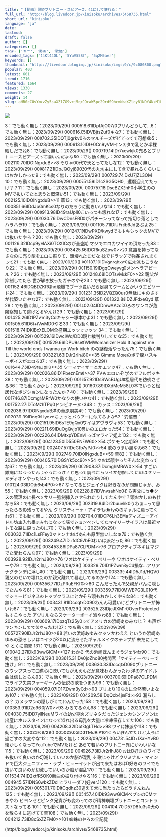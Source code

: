 ```yaml
---
title: "【動画】歌姫ブリトニー・スピアーズ、41にして壊れる："
full_url: "http://blog.livedoor.jp/kinisoku/archives/5468735.html"
short_url: "kinisoku"
language: "ja"
date: 
lastmod: 
draft: false
author: []
categories: []
tags: ['キニ', '動画', '歌姫']
encoded_tags: ['44Kt44OL', '5YuV55S7', '5q2M5aer']
keywords: []
thumbnail: "https://livedoor.blogimg.jp/kinisoku/imgs/9/c/9c080800.png"
popular: 403
latest: 601
trend: 1716
featured: 1664
views: 1330
comments: 27
weight: 14
slug: aHR0cC8vYmxvZy5saXZlZG9vci5qcC9raW5pc29rdS9hcmNoaXZlcy81NDY4NzM1Lmh0bWw=
---
```


![](https://livedoor.blogimg.jp/kinisoku/imgs/9/c/9c080800.png)

3：でも動く無し：2023/09/29() 000518.61IDpfAjO07/0ブリんどうして…6：でも動く無し：2023/09/29() 000616.05IDVBjtsZuf0キな7：でも動く無し：2023/09/29() 000702.35IDQTj0grkv0ろのマルチーズがビビってて可想😭5：でも動く無し：2023/09/29() 000613.10IDI+0Cn9yVMインスタで乳とか半裸晒しだでね8：でも動く無し：2023/09/29() 000719.14IDr7ucwkjk0売るとブリトニースピアーズって凄いんだよな50：でも動く無し：2023/09/29() 002110.70IDOlNgxduB>>8 そりゃ00代で天とってたしな12：でも動く無し：2023/09/29() 000817.21IDbJQOyj89020代の丸坊主にして傘で暴れるくらいにはおかしかった9：でも動く無し：2023/09/29() 000729.74IDxU7jZL3OM 10：でも動く無し：2023/09/29() 000751.59ID1c2SG5QH0、還暦迎えてたっけ？？11：でも動く無し：2023/09/29() 000757.18IDseBZXZhF0小学生ののMVで抜いてたと思うと慨深い51：でも動く無し：2023/09/29() 002125.10IDOlNgxduB>>11 草13：でも動く無し：2023/09/29() 000851.66IDdJpGmKcs0なりのだろうに動きいいな14：でも動く無し：2023/09/29() 000913.98ID49raUpIl0こいっつも壊れな17：でも動く無し：2023/09/29() 001030.76IDwCDnsFRD0がパチーンってなって指切り落としでハラハラ19：でも動く無し：2023/09/29() 001105.71IDiUFrdb6Jdあぶよ25：でも動く無し：2023/09/29() 001247.19IDwPXD/kwydでもトキシックのMVでは抜いたやろ？20：でも動く無し：2023/09/29() 001126.32IDcp9yMAXi0TOXICのが全盛期 マジでエロカワイイの頂だった83：でも動く無し：2023/09/29() 003425.86IDCRkuSZpw0>>20 意識を持ってなさなのに売り型をエロに振りて、頭壊れたじだな 枕でドラッグで強姦されまくって21：でも動く無し：2023/09/29() 001137.19IDVgnrqhxw0広末涼もこうなり22：でも動く無し：2023/09/29() 001150.19IDgqOweyvg0メンヘラアピール？26：でも動く無し：2023/09/29() 001248.68IDOTsvMskF0>>22 親父が抑制してたら 世が解き放ったガチのやぞ23：でも動く無し：2023/09/29() 001152.46IDQBDZKRQhd飛機でブーツ脱いだら足臭てクームとかいうエピソード24：でも動く無し：2023/09/29() 001231.35ID2VQZQ0ua0無駄にキのさすが代築いたやな27：でも動く無し：2023/09/29() 001322.88IDZJFdxeQyd 草28：でも動く無し：2023/09/29() 001402.04IDDmwAAzcD0ろのワンコが危険察知して逃げとるやんけ29：でも動く無し：2023/09/29() 001425.26ID1PZwm3yCdキャシー塚本かよ31：でも動く無し：2023/09/29() 001505.61ID6t+iVwMD0やろ33：でも動く無し：2023/09/29() 001518.74IDKlBcXELOM全盛期エッッッッッッ 34：でも動く無し：2023/09/29() 001529.16IDwcIWq/DD0親と裁判りしてたな35：でも動く無し：2023/09/29() 001529.66IDPU9setfWMWomanizer Hold It against me Till the world ends I wanna go Work bitch のの謎復活やったん75：でも動く無し：2023/09/29() 003221.63IDJr2rIhJ80>>35 Gimme Moreのボテ腹ハスキーボイスがエロる37：でも動く無し：2023/09/29() 001644.73ID49raUpIl0>>35 ウーマナイザーとかエッッ47：でも動く無し：2023/09/29() 002026.86ID1PbeznEm0>>37 PVもエロいぞ 学のでフルボッキ38：でも動く無し：2023/09/29() 001657.92IDsSWcBUgU0松居代を彷彿させる36：でも動くかかし：2023/09/29() 001607.89IDXdMeM58L0本でいうと松居代なポジションになったんか？40：でも動く無し：2023/09/29() 001746.87IDcmghMRrW0かなりの使いやな41：でも動く無し：2023/09/29() 001752.27IDToM2hTPq0ドンビキーヌ×348： カッス：2023/09/29() 002036.97IDOlNgxduB洋の華原朋美49：でも動く無し：2023/09/29() 002039.39IDnq9fUyqxdちょっとバウアーに似てるよな52：安倍晋：2023/09/29() 002151.95ID6sTE9gQx0ワイはアヴラヴィ53：でも動く無し：2023/09/29() 002211.69IDuOgQvjp10思いのエロかった54：でも動く無し：2023/09/29() 002226.64IDMtxpYDEnM っぱマライア姐よ102：でも動く無し：2023/09/29() 004123.50ID550ENEW60>>54 ポケモン定期59：でも動く無し：2023/09/29() 002407.57IDcGfb7yPJ0>>54 歌のうまい風ゆみ63：でも動く無し：2023/09/29() 002749.70IDOlNgxduB>>59 草82：でも動く無し：2023/09/29() 003405.70IDGSYk5cc90>>54 々おば顔やったそんな変わってな67：でも動く無し：2023/09/29() 002908.37IDcmghMRrW0>>54 すごい難病になっったんじゃったっけ？と思って調べたらワイが想像してたのはセリーヌディオンやった143：でも動く無し：2023/09/29() 010124.03IDOjb6sb4P0>>67 なってるとジェイクは好きなのが問題じゃか、お55：でも動く無し：2023/09/29() 002228.87IDVnvsahNo0そら実父にセ●クスの管理のに長ペッサリー強制挿入させられたりしてたんやで？頭おかしのも仕なろ58：でも動く無し：2023/09/29() 002319.84IDr2buuvhk0うわぁ…って思ったらろ影残ってるやん クリスティーナ・アギラもdirtyののギャルに戻ってくれ61：でも動く無し：2023/09/29() 002704.01IDCP6Lh3EMaディズニーアイドル坊主入れ墨まみれになって端でションベンしてたマイリーサイラスは最近マトモな路に戻ったのに70：でも動く無し：2023/09/29() 003032.71IDc1LsFFey0マドンナおばあんも原型無いしなぁ76：でも動く無し：2023/09/29() 003249.47ID+fdC9VbE0わいは派だった 86：でも動く無し：2023/09/29() 003453.86IDPa87CLPDM>>76 プロアクティブネキはマジでた変わらんな97：でも動く無し：2023/09/29() 003928.92IDJr2rIhJ80>>76 ワオはケイティ・ペリーや ワオはケイティ・ペリーや79：でも動く無し：2023/09/29() 003329.70ID1PZwm3yCd損な…アリアナグランデに浮し80：でも動く無し：2023/09/29() 003339.44ID5J1d/HQV0親父のせいで壊れたのか親父離れて暴走してるのかや124：でも動く無し：2023/09/29() 005356.77IDzPRuEFKf0>>80 こんだったんで父親がバんに隠してたんやろ81：でも動く無し：2023/09/29() 003359.77ID0MWEPG3L010代でショービジネスのトップクラスにとかそら頭もおかしくやろな84：でも動く無し：2023/09/29() 003431.81IDccqtxD090わんん可愛いけどブリトニーが怖いわ87：でも動く無し：2023/09/29() 003525.23IDjcJlXM1r0OverProtectedもすこやった アヴリルならスケーターボーイ派やわ88：でも動く無し：2023/09/29() 003609.17IDpzqTs25y0ってアメリカの浜崎あゆみなじ？ も声がキンキンしてて苦やったわ127：でも動く無し：2023/09/29() 005727.90IDJr2rIhJ80>>88 若いの浜崎あゆみクッソかわええ というか浜崎あゆみの恐ろしいはコイツが20以に流らせたギャルメイクのテンプが 未だにしてや とくに商売 131：でも動く無し：2023/09/29() 010042.27IDk93wwGlCM>>127 わかる 代の浜崎ほんまぐうジェやわ90：でも動く無し：2023/09/29() 003615.31IDV0joZho80拷問官「ケイティーペリーで抜け」91：でも動く無し：2023/09/29() 003630.33IDccqtxD090ブリトニーのウップスって曲供心に聴いてもがええんだか意味わんかったわ 洋のアイドル曲は信しとらん93：でも動く無し：2023/09/29() 003700.69IDPa87CLPDM でライブ失禁ファーギーんの伝説の歌をつまみ99：でも動く無し：2023/09/29() 004059.07ID1PZwm3yCd>>93 ブリより10なのに全然若いよなあ107：でも動く無し：2023/09/29() 004209.58IDqQcb4jmFd>>93 漏らしの？ カメラマンの隠しがくてわんかった158：でも動く無し：2023/09/29() 010353.91ID2o96j0jW0>>93 わろてるやん98：でも動く無し：2023/09/29() 004030.75IDD7yIINeuMワイの幼少期のズリネタだったジェシカシンプソンは出産にホルスタインになって溢れ出る母乳を大量に冷凍保存してた106：でも動く無し：2023/09/29() 004208.32IDbt8tgLTHd>>98 ワイは妹派や118：でも動く無し：2023/09/29() 005029.65IDGTMdRiP101くらい住んでたけど太らに過ごすの大変やな112：でも動く無し：2023/09/29() 004731.54ID+lXaHYvB0懐かしくなってYouTubeでMVたけど あらて若いのブリトニー異にかわいいな115：でも動く無し：2023/09/29() 004926.73IDJr2rIhJ80 おはD好きのワイでも抜いて良いのか幻滅していいのか脳が混乱 ↓ 歌じゃけどクリミナル・マインドで巨大ジェニファー・ラブ・ヒューイットが出て来たはおはD好きのワイでも抜いて良いのか幻滅していいのか脳が混乱170：でも動く無し：2023/09/29() 011534.74ID2xtfR5OK0新曲の振り付けやろ116：でも動く無し：2023/09/29() 004945.57IDNS0wbkZDd ヒラリーダフ(妊ver.)120：でも動く無し：2023/09/29() 005301.70IDltCqdhz30違えて犬に当たったらどうすんねん125：でも動く無し：2023/09/29() 005457.40IDk93wwGlCMペプシのCMすきやわ ビヨンセとピンク兄貴がも変わってのが精神崩壊ブリトニーとコントラストなってる 101：でも動く無し：2023/09/29() 004104.70ID57D8fu3s0犬のを散らすに逃げてて草108：でも動く無し：2023/09/29() 004212.73ID8cSxZZFM0>>101 蜘蛛のやろの全記覧

(http//blog.livedoor.jp/kinisoku/archives/5468735.html)
